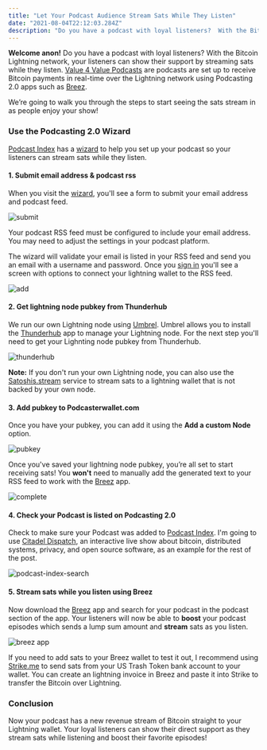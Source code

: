 ```yaml
---
title: "Let Your Podcast Audience Stream Sats While They Listen"
date: "2021-08-04T22:12:03.284Z"
description: "Do you have a podcast with loyal listeners?  With the Bitcoin Lightning network, your users can stream sats while they listen to show their support."
---
```

**Welcome anon!**  Do you have a podcast with loyal listeners?  With the Bitcoin Lightning network, your listeners can show their support by streaming sats while they listen.  [Value 4 Value Podcasts](https://podcastindex.org/podcast/value4value) are podcasts are set up to receive Bitcoin payments in real-time over the Lightning network using Podcasting 2.0 apps such as [Breez](https://breez.technology/).

We’re going to walk you through the steps to start seeing the sats stream in as people enjoy your show!

### Use the Podcasting 2.0 Wizard

[Podcast Index](https://podcastindex.org/) has a [wizard](https://podcasterwallet.com/) to help you set up your podcast so your listeners can stream sats while they listen.

#### 1. Submit email address & podcast rss

When you visit the [wizard](https://podcasterwallet.com/), you'll see a form to submit your email address and podcast feed.

![submit](./submit.png)


Your podcast RSS feed must be configured to include your email address.  You may need to adjust the settings in your podcast platform.

The wizard will validate your email is listed in your RSS feed and send you an email with a username and password.  Once you [sign in](https://podcasterwallet.com/sign-in) you'll see a screen with options to connect your lightning wallet to the RSS feed.

![add](./add.png)

#### 2. Get lightning node pubkey from Thunderhub

We run our own Lightning node using [Umbrel](https://getumbrel.com/).  Umbrel allows you to install the [Thunderhub](https://thunderhub.io/) app to manage your Lightning node.  For the next step you'll need to get your Lighnting node pubkey from Thunderhub.

![thunderhub](./thunderhub.png)

**Note:**  If you don't run your own Lightning node, you can also use the [Satoshis.stream](https://satoshis.stream/) service to stream sats to a lightning wallet that is not backed by your own node.

#### 3. Add pubkey to Podcasterwallet.com

Once you have your pubkey, you can add it using the **Add a custom Node** option.

![pubkey](./pubkey.png)


Once you've saved your lightning node pubkey, you’re all set to start receiving sats!  You **won't** need to manually add the generated text to your RSS feed to work with the [Breez](https://breez.technology/) app.

![complete](./complete.png)

#### 4. Check your Podcast is listed on Podcasting 2.0

Check to make sure your Podcast was added to [Podcast Index](https://podcastindex.org/).  I'm going to use
[Citadel Dispatch](https://citadeldispatch.com/), an interactive live show about bitcoin, distributed systems, privacy, and open source software, as an example for the rest of the post.

![podcast-index-search](./podcast-index-search.png)

#### 5. Stream sats while you listen using Breez

Now download the [Breez](https://breez.technology/) app and search for your podcast in the podcast section of the app.  Your listeners will now be able to **boost** your podcast episodes which sends a lump sum amount and **stream** sats as you listen.


![breez app](./breez.jpeg#width=32px;height=32px)

If you need to add sats to your Breez wallet to test it out, I recommend using [Strike.me](https://strike.me/) to send sats from your US Trash Token bank account to your wallet.  You can create an lightning invoice in Breez and paste it into Strike to transfer the Bitcoin over Lightning.

### Conclusion

Now your podcast has a new revenue stream of Bitcoin straight to your Lightning wallet.  Your loyal listeners can show their direct support as they stream sats while listening and boost their favorite episodes!
